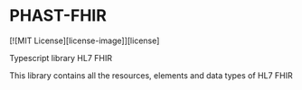 # PHAST-FHIR

[![MIT License][license-image]][license]

Typescript library HL7 FHIR

This library contains all the resources, elements and data types of HL7 FHIR
